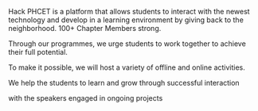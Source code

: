 Hack PHCET is a platform that allows students to interact with the newest technology and develop in a learning environment by giving back to the neighborhood. 100+ Chapter Members strong. 

Through our programmes, we urge students to work together to achieve their full potential.

To make it possible, we will host a variety of offline and online activities.

We help the students to learn and grow through successful interaction

with the speakers engaged in ongoing projects